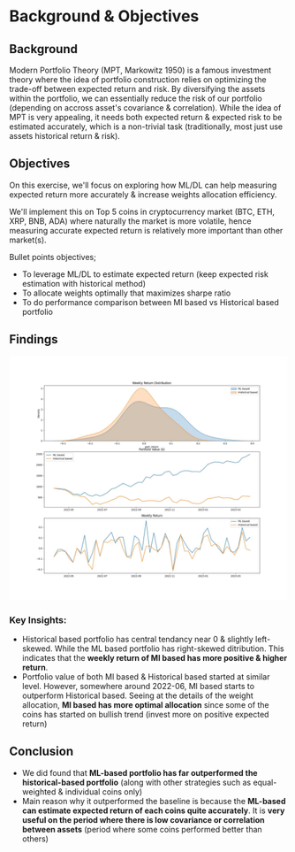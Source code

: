# Background & Objectives

## Background

Modern Portfolio Theory (MPT, Markowitz 1950) is a famous investment theory where the idea of portfolio construction relies on optimizing the trade-off between expected return and risk. By diversifying the assets within the portfolio, we can essentially reduce the risk of our portfolio (depending on accross asset's covariance & correlation). While the idea of MPT is very appealing, it needs both expected return & expected risk to be estimated accurately, which is a non-trivial task (traditionally, most just use assets historical return & risk).

## Objectives

On this exercise, we'll focus on exploring how ML/DL can help measuring expected return more accurately & increase weights allocation efficiency. 

We'll implement this on Top 5 coins in cryptocurrency market (BTC, ETH, XRP, BNB, ADA) where naturally the market is more volatile, hence measuring accurate expected return is relatively more important than other market(s). 

Bullet points objectives;
- To leverage ML/DL to estimate expected return (keep expected risk estimation with historical method)
- To allocate weights optimally that maximizes sharpe ratio
- To do performance comparison between Ml based vs Historical based portfolio

## Findings

![Alt text](assets/images/performance_comparison.jpg "Portfolio Performance Comparison")

### Key Insights:

- Historical based portfolio has central tendancy near 0 & slightly left-skewed. While the ML based portfolio has right-skewed ditribution. This indicates that the **weekly return of Ml based has more positive & higher return**.
- Portfolio value of both Ml based & Historical based started at similar level. However, somewhere around 2022-06, Ml based starts to outperform Historical based. Seeing at the details of the weight allocation, **Ml based has more optimal allocation** since some of the coins has started on bullish trend (invest more on positive expected return)

## Conclusion

- We did found that **ML-based portfolio has far outperformed the historical-based portfolio** (along with other strategies such as equal-weighted & individual coins only)
- Main reason why it outperformed the baseline is because the **ML-based can estimate expected return of each coins quite accurately**. It is **very useful on the period where there is low covariance or correlation between assets** (period where some coins performed better than others)



